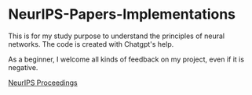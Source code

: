 # NeurIPS-Papers-Implementations

This is for my study purpose to understand the principles of neural networks.
The code is created with Chatgpt's help.

As a beginner, I welcome all kinds of feedback on my project, even if it is negative.

[NeurIPS Proceedings](https://proceedings.neurips.cc/)
